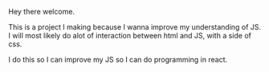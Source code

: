 Hey there welcome.

This is a project I making because I wanna improve my understanding of JS. I will most likely do alot of interaction between html and JS, with a side of css.

I do this so I can improve my JS so I can do programming in react.
